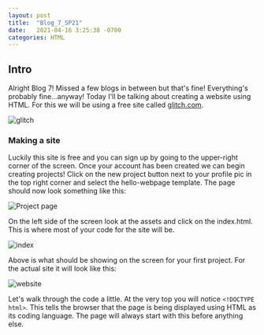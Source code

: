 ```yaml
---
layout: post
title:  "Blog_7_SP21"
date:   2021-04-16 3:25:38 -0700
categories: HTML
---
```

## Intro
Alright Blog 7! Missed a few blogs in between but that's fine! Everything's probably fine...anyway! Today
I'll be talking about creating a website using HTML. For this we will be using a free site called
[glitch.com](https://glitch.com).

![glitch](https://i.imgur.com/yssM8zE.png)

### Making a site
Luckily this site is free and you can sign up by going to the upper-right corner of the screen. Once your
account has been created we can begin creating projects! Click on the new project button next to your
profile pic in the top right corner and select the hello-webpage template. The page should now look
something like this:

![Project page](https://i.imgur.com/ngNRpj9.png)

On the left side of the screen look at the assets and click on the index.html. This is where most of your
code for the site will be.

![index](https://i.imgur.com/uf1nKM9.png)

Above is what should be showing on the screen for your first project. For the actual site it will look
like this:

![website](https://i.imgur.com/Sinx4HB.png)

Let's walk through the code a little. At the very top you will notice `<!DOCTYPE html>`. This tells the
browser that the page is being displayed using HTML as its coding language. The page will always start
with this before anything else.
